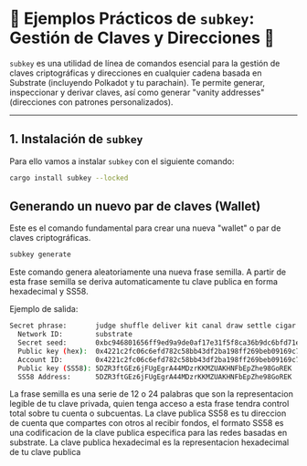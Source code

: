 # 🔑 Ejemplos Prácticos de `subkey`: Gestión de Claves y Direcciones 🔑

`subkey` es una utilidad de línea de comandos esencial para la gestión de claves criptográficas y direcciones en cualquier cadena basada en Substrate (incluyendo Polkadot y tu parachain). Te permite generar, inspeccionar y derivar claves, así como generar "vanity addresses" (direcciones con patrones personalizados).

---

## 1. Instalación de `subkey`

Para ello vamos a instalar `subkey` con el siguiente comando:

```bash
cargo install subkey --locked
```

## Generando un nuevo par de claves (Wallet)
Este es el comando fundamental para crear una nueva "wallet" o par de claves criptográficas.

```bash
subkey generate
```
Este comando genera aleatoriamente una nueva frase semilla. A partir de esta frase semilla se deriva automaticamente tu clave publica en forma hexadecimal y SS58.

Ejemplo de salida:
```bash
Secret phrase:       judge shuffle deliver kit canal draw settle cigar noble true answer sketch
  Network ID:        substrate
  Secret seed:       0xbc946801656ff9ed9a9de0af17e31f5f8ca36b9dc6bfd71e41e691a767339c07
  Public key (hex):  0x4221c2fc06c6efd782c58bb43df2ba198ff269beb09169c78af2a195f59abf1f
  Account ID:        0x4221c2fc06c6efd782c58bb43df2ba198ff269beb09169c78af2a195f59abf1f
  Public key (SS58): 5DZR3ftGEz6jFUgEgrA44MDzrKKMZUAKHNFbEpZhe98GoREK
  SS58 Address:      5DZR3ftGEz6jFUgEgrA44MDzrKKMZUAKHNFbEpZhe98GoREK
  ```
La frase semilla es una serie de 12 o 24 palabras que son la representacion legible de tu clave privada, quien tenga acceso a esta frase tendra control total sobre tu cuenta o subcuentas.
La clave publica SS58 es tu direccion de cuenta que compartes con otros al recibir fondos, el formato SS58 es una codificacion de la clave publica especifica para las redes basadas en substrate.
La clave publica hexadecimal es la representacion hexadecimal de tu clave publica